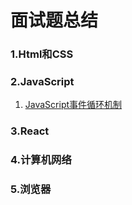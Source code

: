 # 面试题总结

### 1.Html和CSS

### 2.JavaScript

1. [JavaScript事件循环机制](https://github.com/KeyNGAdnil/accumulate/blob/master/博文库/js%20EventLoop.md)

### 3.React

### 4.计算机网络

### 5.浏览器